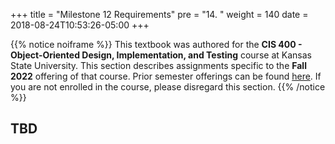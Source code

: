 +++
title = "Milestone 12 Requirements"
pre = "14. "
weight = 140
date = 2018-08-24T10:53:26-05:00
+++

{{% notice noiframe %}}
This textbook was authored for the **CIS 400 - Object-Oriented Design, Implementation, and Testing** course at Kansas State University.  This section describes assignments specific to the **Fall 2022** offering of that course.  Prior semester offerings can be found [here](old). If you are not enrolled in the course, please disregard this section.
{{% /notice %}}

## TBD